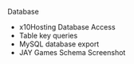 Database
  - x10Hosting Database Access
  - Table key queries
  - MySQL database export
  - JAY Games Schema Screenshot